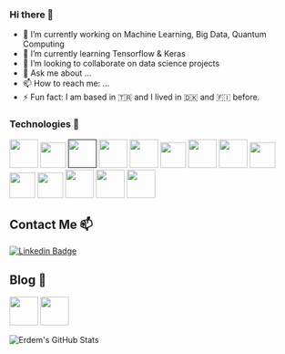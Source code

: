 ### Hi there 👋

- 🔭 I’m currently working on Machine Learning, Big Data, Quantum Computing
- 🌱 I’m currently learning Tensorflow & Keras
- 👯 I’m looking to collaborate on data science projects
- 💬 Ask me about ... 
- 📫 How to reach me: ...
- ⚡ Fun fact: I am based in 🇹🇷 and I lived in 🇩🇰 and 🇫🇮 before.

### Technologies 🧠

<code><a href="https://www.python.org/" target="_blank"><img height="50" src="https://www.vectorlogo.zone/logos/python/python-ar21.svg"></a></code>
<code><a href="https://www.isocpp.org/" target="_blank"><img height="45" src="https://isocpp.org/assets/images/cpp_logo.png"></a></code>
<code><a href="" target="_blank"><img height="50" src="https://img.icons8.com/color/48/000000/c-programming.png"></a></code>
<code><a href="https://www.pytorch.org/" target="_blank"><img height="50" src="https://www.vectorlogo.zone/logos/pytorch/pytorch-ar21.svg"></a></code>
<code><a href="https://www.tensorflow.org/" target="_blank"><img height="50" src="https://www.vectorlogo.zone/logos/tensorflow/tensorflow-ar21.svg"></a></code>
<code><a href="https://www.keras.io/" target="_blank"><img height="45" src="https://keras.io/img/logo.png"></a></code>
<code><a href="https://www.opencv.org/" target="_blank"><img height="50" src="https://www.vectorlogo.zone/logos/opencv/opencv-ar21.svg"></a></code>
<code><a href="https://www.numpy.org/" target="_blank"><img height="50" src="https://www.vectorlogo.zone/logos/numpy/numpy-ar21.svg"></a></code>
<code><a href="https://www.ros.org/" target="_blank"><img height="45" src="https://www.ros.org/wp-content/uploads/2013/10/rosorg-logo1.png"></a></code>
<code><a href="http://www.gazebosim.org/" target="_blank"><img height="45" src="http://gazebosim.org/assets/masthead-0bd44817978df8069f427d8ca1657998789065a2b242edfd1a3d8ab4a329dd4c.png"></a></code>
<code><a href="https://www.mathworks.com/" target="_blank"><img height="45" src="https://www.mathworks.com/etc/designs/mathworks/img/pic-header-mathworks-logo.svg"></a></code>
<code><a href="https://www.jupyter.org/" target="_blank"><img height="50" src="https://www.vectorlogo.zone/logos/linux/linux-ar21.svg"></a></code>
<code><a href="https://github.com//" target="_blank"><img height="50" src="https://www.vectorlogo.zone/logos/github/github-ar21.svg"></a></code>
<code><a href="https://www.jupyter.org/" target="_blank"><img height="50" src="https://www.vectorlogo.zone/logos/jupyter/jupyter-ar21.svg"></a></code>

## Contact Me 📫

[![Linkedin Badge](https://img.shields.io/badge/erdemuysal13-follow%20on%20linkedin-blue?style=for-the-badge&logo=linkedin)](https://www.linkedin.com/in/erdemuysal13/)

## Blog :pencil:

<code><a href="https://medium.com/@erdemuysal13" target="_blank"><img height="50" src="https://www.vectorlogo.zone/logos/medium/medium-ar21.svg"></a></code>
<code><a href="https://www.kaggle.com/erdemuysal" target="_blank"><img height="50" src="https://www.vectorlogo.zone/logos/kaggle/kaggle-ar21.svg"></a></code>

![Erdem's GitHub Stats](https://github-readme-stats.vercel.app/api?username=erd3muysal&show_icons=true)
